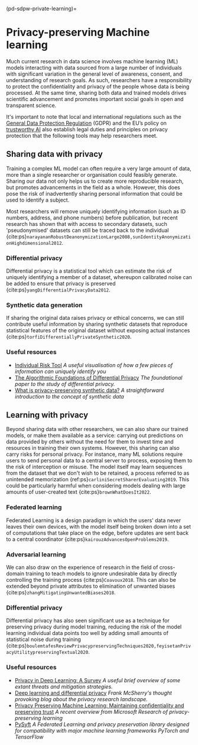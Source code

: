 (pd-sdpw-private-learning)=

# Privacy-preserving Machine learning

Much current research in data science involves machine learning (ML) models interacting with data sourced from a large number of individuals with significant variation in the general level of awareness, consent, and understanding of research goals. As such, researchers have a responsibility to protect the confidentiality and privacy of the people whose data is being processed. At the same time, sharing both data and trained models drives scientific advancement and promotes important social goals in open and transparent science.

It's important to note that local and international regulations such as the [General Data Protection Regulation](https://gdpr-info.eu/) (GDPR) and the EU’s policy on [trustworthy AI](https://digital-strategy.ec.europa.eu/en/policies/european-approach-artificial-intelligence) also establish legal duties and principles on privacy protection that the following tools may help researchers meet.

## Sharing data with privacy

Training a complex ML model can often require a very large amount of data, more than a single researcher or organisation could feasibly generate. Sharing our data not only helps us to create more reproducible research, but promotes advancements in the field as a whole. However, this does pose the risk of inadvertently sharing personal information that could be used to identify a subject.

Most researchers will remove uniquely identifying information (such as ID numbers, address, and phone numbers) before publication, but recent research has shown that with access to secondary datasets, such 'pseudonymised' datasets can still be traced back to the individual {cite:ps}`narayananRobustDeanonymizationLarge2008,sunIdentityAnonymizationHighdimensional2012`.

### Differential privacy

Differential privacy is a statistical tool which can estimate the risk of uniquely identifying a member of a dataset, whereupon calibrated noise can be added to ensure that privacy is preserved {cite:ps}`yangDifferentialPrivacyData2012`.

### Synthetic data generation

If sharing the original data raises privacy or ethical concerns, we can still contribute useful information by sharing synthetic datasets that reproduce statistical features of the original dataset without exposing actual instances {cite:ps}`torfiDifferentiallyPrivateSynthetic2020`. 

### Useful resources

- [Individual Risk Tool](https://cpg.doc.ic.ac.uk/individual-risk/) *A useful visualisation of how a few pieces of information can uniquely identify you*
- [The Algorithmic Foundations
of Differential Privacy](https://privacytools.seas.harvard.edu/files/privacytools/files/the_algorithmic_foundations_of_differential_privacy_0.pdf) *The foundational paper to the study of differential privacy.*
- [What is privacy-preserving synthetic data?](https://www.statice.ai/post/what-is-synthetic-data-introduction) *A straightforward introduction to the concept of synthetic data*

## Learning with privacy

Beyond sharing data with other researchers, we can also share our trained models, or make them available as a service: carrying out predictions on data provided by others without the need for them to invest time and resources in training their own systems. However, this sharing can also carry risks for personal privacy. For instance, many ML solutions require users to send personal data to a central server to process, exposing them to the risk of interception or misuse. The model itself may learn sequences from the dataset that we don't wish to be retained, a process referred to as unintended memorization {ref:ps}`carliniSecretSharerEvaluating2019`. This could be particularly harmful when considering models dealing with large amounts of user-created text {cite:ps}`brownWhatDoesIt2022`.

### Federated learning

Federated Learning is a design paradigm in which the users' data never leaves their own devices, with the model itself being broken down into a set of computations that take place on the edge, before updates are sent back to a central coordinator {cite:ps}`kairouzAdvancesOpenProblems2019`.

### Adversarial learning

We can also draw on the experience of research in the field of cross-domain training to teach models to ignore undesirable data by directly controlling the training process {cite:ps}`Coavoux2018`. This can also be extended beyond private attributes to elimination of unwanted biases {cite:ps}`zhangMitigatingUnwantedBiases2018`.

### Differential privacy

Differential privacy has also seen significant use as a technique for preserving privacy during model training, reducing the risk of the model learning individual data points too well by adding small amounts of statistical noise during training {cite:ps}`boulemtafesReviewPrivacypreservingTechniques2020,feyisetanPrivacyUtilitypreservingTextual2020`. 

### Useful resources

- [Privacy in Deep Learning: A Survey](https://cseweb.ucsd.edu/~fmireshg/survey_pvdl_2020.pdf) *A useful brief overview of some extant threats and mitigation strategies.*
- [Deep learning and differential privacy](https://github.com/frankmcsherry/blog/blob/fdc265de245a82beb38b9a4f28799ef12f556ac1/posts/2017-10-27.md) *Frank McSherry's thought provoking blog about the privacy research landscape.*
- [Privacy Preserving Machine Learning: Maintaining confidentiality and preserving trust](https://www.microsoft.com/en-us/research/blog/privacy-preserving-machine-learning-maintaining-confidentiality-and-preserving-trust/) *A recent overview from Microsoft Research of privacy-preserving learning*
- [PySyft](https://github.com/OpenMined/PySyft) *A Federated Learning and privacy preservation library designed for compatibility with major machine learning frameworks PyTorch and TensorFlow*
